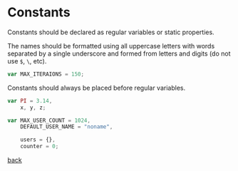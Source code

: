 # Constants

Constants should be declared as regular variables or static properties.

The names should be formatted using all uppercase letters with words separated by a single underscore and formed from letters and digits (do not use `$`, `\`, etc).

```javascript
var MAX_ITERAIONS = 150;
```

Constants should always be placed before regular variables.

```javascript
var PI = 3.14,
    x, y, z;
```

```javascript
var MAX_USER_COUNT = 1024,
    DEFAULT_USER_NAME = "noname",

    users = {},
    counter = 0;
```

[back](readme.html)